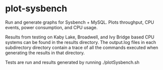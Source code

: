 # plot-sysbench
Run and generate graphs for Sysbench + MySQL. Plots throughput, CPU events, power consumption, and CPU usage. 

Results from testing on Kaby Lake, Broadwell, and Ivy Bridge based CPU systems can be found in the results directory. The output.log files in each subdirectory directory contain a trace of all the commands executed when generating the results in that directory.

Tests are run and results generated by running ./plotSysbench.sh
